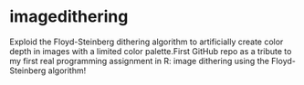 # imagedithering
Exploid the Floyd-Steinberg dithering algorithm to artificially create color depth in images with a limited color palette.First GitHub repo as a tribute to my first real programming assignment in R: image dithering using the Floyd-Steinberg algorithm!
